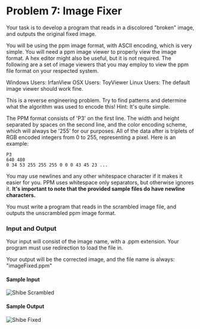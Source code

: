 # Problem 7: Image Fixer

Your task is to develop a program that reads in a discolored "broken" image, and outputs the original fixed image. 

You will be using the ppm image format, with ASCII encoding, which is very simple. You will need a ppm image viewer to properly view the image format. A hex editor might also be useful, but it is not required. The following are a set of image viewers that you may employ to view the ppm file format on your respected system.

Windows Users: IrfanView
OSX Users: ToyViewer
Linux Users: The default image viewer should work fine. 

This is a reverse engineering problem. Try to find patterns and determine what the algorithm was used to encode this! Hint: It's quite simple. 

The PPM format consists of 'P3' on the first line. The width and height separated by spaces on the second line, and the color encoding scheme, which will always be '255' for our purposes. All of the data after is triplets of RGB encoded integers from 0 to 255, representing a pixel. Here is an example:

```
P3
640 480
0 34 53 255 255 255 0 0 0 43 45 23 ...
```

You may use newlines and any other whitespace character if it makes it easier for you. PPM uses whitespace only separators, but otherwise ignores it. <b>It's important to note that the provided sample files do have newline characters.</b>

You must write a program that reads in the scrambled image file, and outputs the unscrambled ppm image format. 

### Input and Output
Your input will consist of the image name, with a .ppm extension. Your program must use redirection to load the file in.

Your output will be the corrected image, and the file name is always: "imageFixed.ppm"

#### Sample Input
![Shibe Scrambled](https://dl.dropboxusercontent.com/u/57428882/shibe_scrambled.ppm)

#### Sample Output
![Shibe Fixed](https://dl.dropboxusercontent.com/u/57428882/imageFixed2.ppm)
